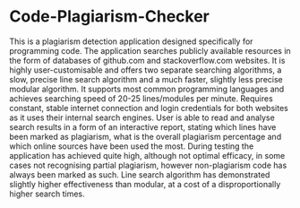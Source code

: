 # Code-Plagiarism-Checker
This is a plagiarism detection application designed specifically for programming code. The application searches publicly available resources in the form of databases of github.com and stackoverflow.com websites. It is highly user-customisable and offers two separate searching algorithms, a slow, precise line search algorithm and a much faster, slightly less precise modular algorithm. It supports most common programming languages and achieves searching speed of 20-25 lines/modules per minute. Requires constant, stable internet connection and login credentials for both websites as it uses their internal search engines. User is able to read and analyse search results in a form of an interactive report, stating which lines have been marked as plagiarism, what is the overall plagiarism percentage and which online sources have been used the most. During testing the application has achieved quite high, although not optimal efficacy, in some cases not recognising partial plagiarism, however non-plagiarism code has always been marked as such. Line search algorithm has demonstrated slightly higher effectiveness than modular, at a cost of a disproportionally higher search times.
